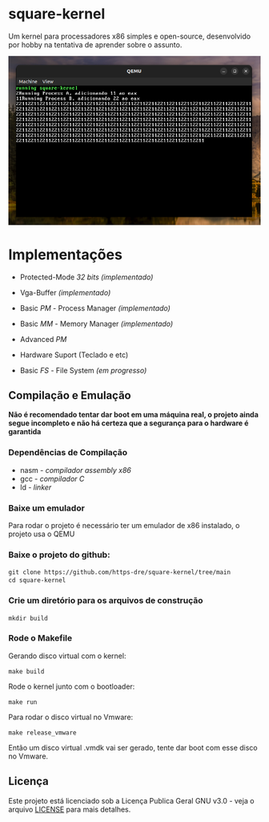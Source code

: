 
# square-kernel

Um kernel para processadores x86 simples e open-source, desenvolvido por hobby na tentativa de aprender sobre o assunto. 

<img src="docs/print.png">

# Implementações

- Protected-Mode *32 bits*  *(implementado)*

- Vga-Buffer *(implementado)*

- Basic *PM* - Process Manager *(implementado)*

- Basic *MM* - Memory Manager *(implementado)*

- Advanced *PM*

- Hardware Suport (Teclado e etc)

- Basic *FS* - File System *(em progresso)*

## Compilação e Emulação

**Não é recomendado tentar dar boot em uma máquina real, o projeto ainda segue incompleto e não há certeza que a segurança para o hardware é garantida**

### Dependências de Compilação

 - nasm - *compilador assembly x86*
 - gcc - *compilador C*
 - ld - *linker*

### Baixe um emulador

Para rodar o projeto é necessário ter um emulador de x86 instalado, o projeto usa o QEMU

### Baixe o projeto do github:

	git clone https://github.com/https-dre/square-kernel/tree/main
	cd square-kernel

### Crie um diretório para os arquivos de construção

	mkdir build

### Rode o Makefile

Gerando disco virtual com o kernel:

	make build

Rode o kernel junto com o bootloader:

	make run

Para rodar o disco virtual no Vmware:

	make release_vmware

Então um disco virtual .vmdk vai ser gerado, tente dar boot com esse disco no Vmware.

## Licença

Este projeto está licenciado sob a Licença Publica Geral GNU v3.0 - veja o arquivo [LICENSE](LICENSE) para mais detalhes.
